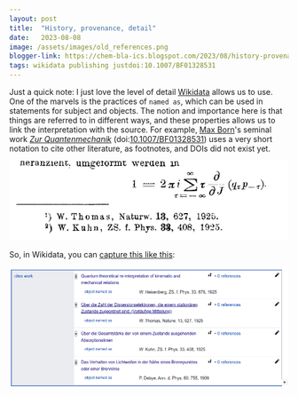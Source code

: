 ```yaml
---
layout: post
title:  "History, provenance, detail"
date:   2023-08-08
image: /assets/images/old_references.png
blogger-link: https://chem-bla-ics.blogspot.com/2023/08/history-provenance-detail.html
tags: wikidata publishing justdoi:10.1007/BF01328531
---
```


Just a quick note: I just love the level of detail [Wikidata](https://www.wikidata.org/) allows us to use. One of the marvels is the
practices of `named as`, which can be used in statements for subject and objects. The notion and importance here is that things are
referred to in different ways, and these properties allows us to link the interpretation with the source. For example,
[Max Born](https://scholia.toolforge.org/author/Q58978)'s seminal work *[Zur Quantenmechanik](https://scholia.toolforge.org/work/Q55867811)*
(doi:[10.1007/BF01328531](https://doi.org/10.1007/BF01328531)) uses a very short notation to cite other literature, as footnotes,
and DOIs did not exist yet.

![Screenshot of two references as footnotes on a page with a mathematical formula from the old Born paper from 1925.](/assets/images/old_references.png)

So, in Wikidata, you can [capture this like this](https://www.wikidata.org/wiki/Q55867811#P2860):

![Screenshot of the FAIR references from the 1925 Born paper.](/assets/images/new_old_references.png)
